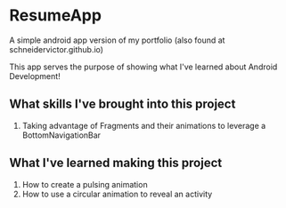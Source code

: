 # ResumeApp
A simple android app version of my portfolio (also found at schneidervictor.github.io)

This app serves the purpose of showing what I've learned about Android Development!

What skills I've brought into this project
---

1. Taking advantage of Fragments and their animations to leverage a BottomNavigationBar

What I've learned making this project
---

1. How to create a pulsing animation
2. How to use a circular animation to reveal an activity
